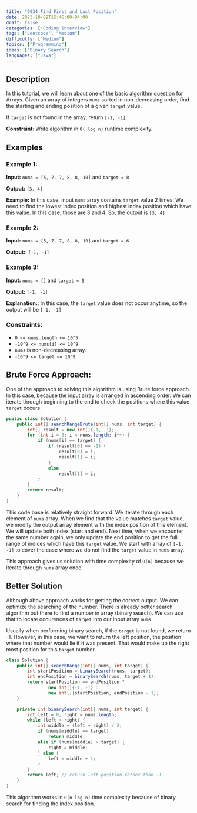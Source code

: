 ```yaml
---
title: "0034 Find First and Last Position"
date: 2023-10-09T15:46:00-04:00
draft: false
categories: ["Coding Interview"]
tags: ["Leetcode", "Medium"]
difficulty: ["Medium"]
topics: ["Programming"]
ideas: ["Binary Search"]
languages: ["Java"]
---
```


## Description
In this tutorial, we will learn about one of the basic algorithm question for Arrays.
Given an array of integers `nums` sorted in non-decreasing order, find the starting and ending position of a given `target` value.

<!--more-->
If `target` is not found in the array, return `[-1, -1]`.

**Constraint**: Write algorithm in `O( log n)` runtime complexity.

## Examples

### Example 1:

**Input:** `nums = [5, 7, 7, 8, 8, 10]` and `target = 8`

**Output:** `[3, 4]`

**Example:** In this case, input `nums` array contains `target` value 2 times. We need to find the lowest index position and highest index position which have this value. In this case, those are 3 and 4. So, the output is `[3, 4]`

### Example 2:

**Input:** `nums = [5, 7, 7, 8, 8, 10]` and `target = 6`

**Output:**: `[-1, -1]`

### Example 3:

**Input:** `nums = []` and `target = 5`

**Output:** `[-1, -1]`

**Explanation:**: In this case, the `target` value does not occur anytime, so the output will be `[-1, -1]`

### Constraints:

- `0 <= nums.length <= 10^5`
- `-10^9 <= nums[i] <= 10^9`
- `nums` is non-decreasing array.
- `-10^9 <= target <= 10^9`

## Brute Force Approach:

One of the approach to solving this algorithm is using Brute force approach. In this case, because the input array is arranged in ascending order. We can iterate through beginning to the end to check the positions where this value `target` occurs.

```java
public class Solution {
    public int[] searchRangeBrute(int[] nums, int target) {
        int[] result = new int[]{-1, -1};
        for (int i = 0; i < nums.length; i++) {
            if (nums[i] == target) {
                if (result[0] == -1) {
                    result[0] = i;
                    result[1] = i;
                }
                else
                    result[1] = i;
            }
        }
        return result;
    }
}
```

This code base is relatively straight forward. We iterate through each element of `nums` array. When we find that the value matches `target` value, we modify the output array element with the index position of this element. We will update both index (start and end). Next time, when we encounter the same number again, we only update the end position to get the full range of indices which have this `target` value. We start with array of `[-1, -1]` to cover the case where we do not find the `target` value in `nums` array.

This approach gives us solution with time complexity of `O(n)` because we iterate through `nums` array once.

## Better Solution

Although above approach works for getting the correct output. We can optimize the searching of the number. There is already better search algorithm out there to find a number in array (binary search). We can use that to locate occurences of `target` into our input array `nums`.

Usually when performing binary search, if the `target` is not found, we return -1. However, in this case, we want to return the left position, the position where that number would lie if it was present. That would make up the right most position for this `target` number.


```java
class Solution {
    public int[] searchRange(int[] nums, int target) {
        int startPosition = binarySearch(nums, target);
        int endPosition = binarySearch(nums, target + 1);
        return startPosition == endPosition ?
                new int[]{-1, -1} :
                new int[]{startPosition, endPosition - 1};
    }

    private int binarySearch(int[] nums, int target) {
        int left = 0, right = nums.length;
        while (left < right) {
            int middle = (left + right) / 2;
            if (nums[middle] == target)
                return middle;
            else if (nums[middle] > target) {
                right = middle;
            } else {
                left = middle + 1;
            }
        }
        return left; // return left position rather than -1
    }
}
```

This algorithm works in `O(n log n)` time complexity because of binary search for finding the index position.